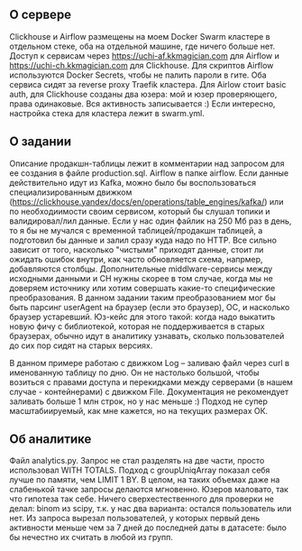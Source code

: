 ## О сервере
Clickhouse и Airflow размещены на моем Docker Swarm кластере в отдельном стеке, оба на отдельной машине, где ничего больше нет. Доступ к сервисам через https://uchi-af.kkmagician.com для Airflow и https://uchi-ch.kkmagician.com для Clickhouse. Для скриптов Airflow используются Docker Secrets, чтобы не палить пароли в гите.
Оба сервиса сидят за reverse proxy Traefik кластера. Для Airlow стоит basic auth, для Clickhouse созданы два юзера: мой и юзер проверяющего, права одинаковые. Вся активность записывается :)
Если интересно, настройка стека для кластера лежит в swarm.yml.

## О задании
Описание продакшн-таблицы лежит в комментарии над запросом для ее создания в файле production.sql. Airflow в папке airflow.
Если данные действительно идут из Kafka, можно было бы воспользоваться специализированным движком (https://clickhouse.yandex/docs/en/operations/table_engines/kafka/) или по необходиимости своим сервисом, который бы слушал топики и валидировал/лил данные. Если у нас один файлик на 250 Мб раз в день, то я бы не мучался с временной таблицей/продакшн таблицей, а подготовил бы данные и залил сразу куда надо по HTTP. Все сильно зависит от того, насколько "чистыми" приходят данные, стоит ли ожидать ошибок внутри, как часто обновляется схема, напрмер, добавляются столбцы. Дополнительные middlware-сервисы между исходными данными и CH нужны скорее в том случае, когда мы не доверяем источнику или хотим совершать какие-то специфические преобразования. В данном задании таким преобразованием мог бы быть парсинг userAgent на браузер (если это браузер), ОС, и насколько браузер устаревший. Юз-кейс для этого такой: когда надо выкатить новую фичу с библиотекой, которая не поддерживается в старых браузерах, обычно идут в аналитику узнавать, сколько пользователей до сих пор сидят на старых версиях.

В данном примере работаю с движком Log – заливаю файл через curl в именованную таблицу по дню. Он не настолько большой, чтобы возиться с правами доступа и перекидками между серверами (в нашем случае - контейнерами) с движком File. Документация не рекомендует заливать больше 1 млн строк, но у нас меньше :) Подход не супер масштабиируемый, как мне кажется, но на текущих размерах ОК.

## Об аналитике
Файл analytics.py. Запрос не стал разделять на две части, просто использовал WITH TOTALS. Подход с groupUniqArray показал себя лучше по памяти, чем LIMIT 1 BY. В целом, на таких объемах даже на слабенькой тачке запросы делаются мгновенно. Юзеров маловато, так что гипотеза так себе. Ничего сверхестественного для проверки не делал: binom из scipy, т.к. у нас два варианта: остался пользователь или нет. Из запроса вырезал пользователей, у которых первый день активности меньше чем за 7 дней до последней даты в датасете: было бы нечестно их считать в любой из групп.
